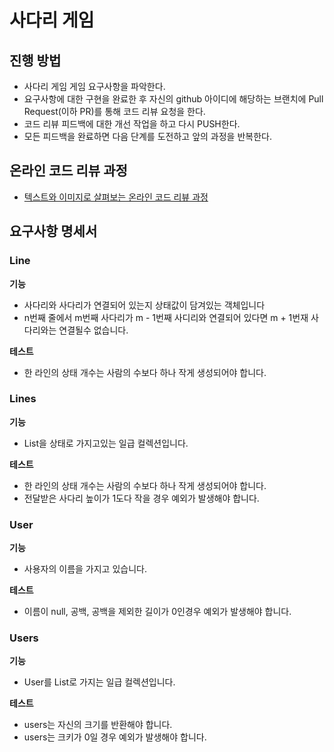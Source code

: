 # 사다리 게임
## 진행 방법
* 사다리 게임 게임 요구사항을 파악한다.
* 요구사항에 대한 구현을 완료한 후 자신의 github 아이디에 해당하는 브랜치에 Pull Request(이하 PR)를 통해 코드 리뷰 요청을 한다.
* 코드 리뷰 피드백에 대한 개선 작업을 하고 다시 PUSH한다.
* 모든 피드백을 완료하면 다음 단계를 도전하고 앞의 과정을 반복한다.

## 온라인 코드 리뷰 과정
* [텍스트와 이미지로 살펴보는 온라인 코드 리뷰 과정](https://github.com/nextstep-step/nextstep-docs/tree/master/codereview)

## 요구사항 명세서

###  Line
**기능**
* 사다리와 사다리가 연결되어 있는지 상태값이 담겨있는 객체입니다
* n번째 줄에서 m번째 사다리가 m - 1번째 사디리와 연결되어 있다면 m + 1번재 사다리와는 연결될수 없습니다.

**테스트**
* 한 라인의 상태 개수는 사람의 수보다 하나 작게 생성되어야 합니다.

### Lines
**기능**
* List<Line>을 상태로 가지고있는 일급 컬렉션입니다.

**테스트**
* 한 라인의 상태 개수는 사람의 수보다 하나 작게 생성되어야 합니다.
* 전달받은 사다리 높이가 1도다 작을 경우 예외가 발생해야 합니다.

### User
**기능**
* 사용자의 이름을 가지고 있습니다.

**테스트**
* 이름이 null, 공백, 공백을 제외한 길이가 0인경우 예외가 발생해야 합니다. 

### Users
**기능**
* User를 List로 가지는 일급 컬렉션입니다.

**테스트**
* users는 자신의 크기를 반환해야 합니다.
* users는 크키가 0일 경우 예외가 발생해야 합니다.
